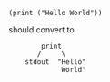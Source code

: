 ```
(print ("Hello World"))
```

should convert to 

```
        print
       /     \
    stdout  "Hello"
             World"
```
